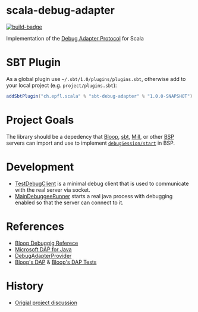 # scala-debug-adapter
[![build-badge][]][build]

[build]:       https://github.com/scalacenter/scala-debug-adapter/actions?query=branch%3Amain+workflow%3A%22Continuous+Integration%22
[build-badge]: https://github.com/scalacenter/scala-debug-adapter/workflows/Continuous%20Integration/badge.svg?branch=main

Implementation of the [Debug Adapter Protocol](https://microsoft.github.io/debug-adapter-protocol/) for Scala

# SBT Plugin

As a global plugin use `~/.sbt/1.0/plugins/plugins.sbt`, otherwise add to your local project (e.g. `project/plugins.sbt`):

```scala
addSbtPlugin("ch.epfl.scala" % "sbt-debug-adapter" % "1.0.0-SNAPSHOT")
```

# Project Goals

The library should be a depedency that [Bloop](https://github.com/scalacenter/bloop), [sbt](https://github.com/sbt/sbt), [Mill](https://github.com/lihaoyi/mill), or other [BSP](https://github.com/build-server-protocol/build-server-protocol) servers can import and use to implement [`debugSession/start`](https://github.com/build-server-protocol/build-server-protocol/blob/master/bsp4s/src/main/scala/ch/epfl/scala/bsp/endpoints/Endpoints.scala#L72) in BSP.

# Development

* [TestDebugClient](./test-client/src/main/scala/ch/epfl/scala/debugadapter/testing/TestDebugClient.scala) is a minimal debug client that is used to communicate with the real server via socket.
* [MainDebuggeeRunner](core/src/test/scala/ch/epfl/scala/debugadapter/MainDebuggeeRunner.scala) starts a real java process with debugging enabled so that the server can connect to it.

# References

- [Bloop Debuggig Referece](https://scalacenter.github.io/bloop/docs/debugging-reference)
- [Microsoft DAP for Java](https://github.com/microsoft/vscode-java-debug)
- [DebugAdapterProvider](https://github.com/build-server-protocol/build-server-protocol/issues/145)
- [Bloop's DAP](https://github.com/scalacenter/bloop/tree/master/frontend/src/main/scala/bloop/dap) &  [Bloop's DAP  Tests](https://github.com/scalacenter/bloop/tree/master/frontend/src/test/scala/bloop/dap)

# History

- [Origial project discussion](https://github.com/scalameta/metals-feature-requests/issues/168)
